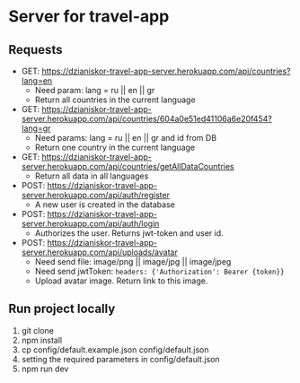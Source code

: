 # Server for travel-app
## Requests
* GET: https://dzianiskor-travel-app-server.herokuapp.com/api/countries?lang=en
    * Need param: lang = ru || en || gr
    * Return all countries in the current language
* GET: https://dzianiskor-travel-app-server.herokuapp.com/api/countries/604a0e51ed41106a6e20f454?lang=gr
    * Need params: lang = ru || en || gr and id from DB
    * Return one country in the current language
* GET: https://dzianiskor-travel-app-server.herokuapp.com/api/countries/getAllDataCountries
  * Return all data in all languages
* POST: https://dzianiskor-travel-app-server.herokuapp.com/api/auth/register
  * А new user is created in the database
* POST: https://dzianiskor-travel-app-server.herokuapp.com/api/auth/login
  * Authorizes the user. Returns jwt-token and user id.
* POST: https://dzianiskor-travel-app-server.herokuapp.com/api/uploads/avatar
  * Need send file: image/png || image/jpg || image/jpeg
  * Need send jwtToken: `headers: {'Authorization': Bearer {token}}`  
  * Upload avatar image. Return link to this image.

## Run project locally
1. git clone
2. npm install
3. cp config/default.example.json config/default.json
4. setting the required parameters in config/default.json
5. npm run dev

